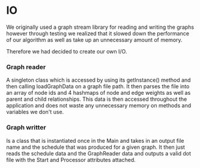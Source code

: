 # IO

We originally used a graph stream library for reading and writing the graphs however through testing we realized that it slowed down the performance of our algorithm as well as take up an unnecessary amount of memory.

Therefore we had decided to create our own I/O.

### Graph reader

A singleton class which is accessed by using its getInstance() method and then calling loadGraphData on a graph file path. It then parses the file into an array of node ids and 4 hashmaps of node and edge weights as well as parent and child relationships. This data is then accessed throughout the application and does not waste any unnecessary memory on methods and variables we don't use.

### Graph writter

Is a class that is instantiated once in the Main and takes in an output file name and the schedule that was produced for a given graph. It then just reads the schedule data and the GraphReader data and outputs a valid dot file with the Start and Processor attributes attached.


